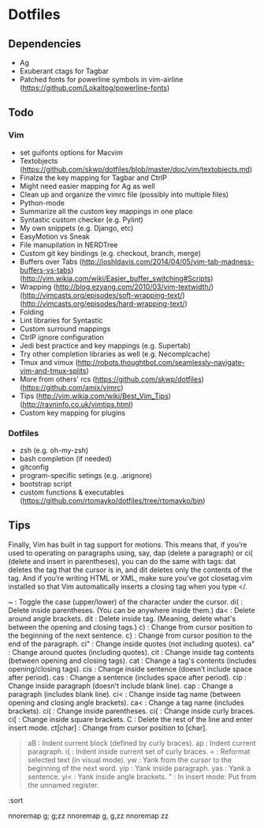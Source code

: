 # Dotfiles

## Dependencies

- Ag
- Exuberant ctags for Tagbar
- Patched fonts for powerline symbols in vim-airline
  (https://github.com/Lokaltog/powerline-fonts)


## Todo

### Vim

- set guifonts options for Macvim
- Textobjects
  (https://github.com/skwp/dotfiles/blob/master/doc/vim/textobjects.md)
- Finalze the key mapping for Tagbar and CtrlP
- Might need easier mapping for Ag as well
- Clean up and organize the vimrc file (possibly into multiple files)
- Python-mode
- Summarize all the custom key mappings in one place
- Syntastic custom checker (e.g. Pylint)
- My own snippets (e.g. Django, etc)
- EasyMotion vs Sneak
- File manupilation in NERDTree
- Custom git key bindings (e.g. checkout, branch, merge)
- Buffers over Tabs
  (http://joshldavis.com/2014/04/05/vim-tab-madness-buffers-vs-tabs)
  (http://vim.wikia.com/wiki/Easier_buffer_switching#Scripts)
- Wrapping
  (http://blog.ezyang.com/2010/03/vim-textwidth/)
  (http://vimcasts.org/episodes/soft-wrapping-text/)
  (http://vimcasts.org/episodes/hard-wrapping-text/)
- Folding
- Lint libraries for Syntastic
- Custom surround mappings
- CtrlP ignore configuration
- Jedi best practice and key mappings (e.g. Supertab)
- Try other completion libraries as well (e.g. Necomplcache)
- Tmux and vimux
  (http://robots.thoughtbot.com/seamlessly-navigate-vim-and-tmux-splits)
- More from others' rcs
  (https://github.com/skwp/dotfiles)
  (https://github.com/amix/vimrc)
- Tips
  (http://vim.wikia.com/wiki/Best_Vim_Tips)
  (http://rayninfo.co.uk/vimtips.html)
- Custom key mapping for plugins

### Dotfiles

- zsh (e.g. oh-my-zsh)
- bash completion (if needed)
- gitconfig
- program-specific setings (e.g. .arignore)
- bootstrap script
- custom functions & executables
  (https://github.com/rtomayko/dotfiles/tree/rtomayko/bin)


## Tips

Finally, Vim has built in tag support for motions. This means that, if you’re
used to operating on paragraphs using, say, dap (delete a paragraph) or ci(
(delete and insert in parentheses), you can do the same with tags: dat deletes
the tag that the cursor is in, and dit deletes only the contents of the tag.
And if you’re writing HTML or XML, make sure you’ve got closetag.vim installed
so that Vim automatically inserts a closing tag when you type </.

~        : Toggle the case (upper/lower) of the character under the cursor.
di(      : Delete inside parentheses. (You can be anywhere inside them.)
da<      : Delete around angle brackets.
dit      : Delete inside tag. (Meaning, delete what's between the opening and closing tags.)
c)       : Change from cursor position to the beginning of the next sentence.
c}       : Change from cursor position to the end of the paragraph.
ci"      : Change inside quotes (not including quotes).
ca"      : Change around quotes (including quotes).
cit      : Change inside tag contents (between opening and closing tags).
cat      : Change a tag's contents (includes opening/closing tags).
cis      : Change inside sentence (doesn’t include space after period).
cas      : Change a sentence (includes space after period).
cip      : Change inside paragraph (doesn’t include blank line).
cap      : Change a paragraph (includes blank line).
ci<      : Change inside tag name (between opening and closing angle brackets).
ca<      : Change a tag name (includes brackets).
ci(      : Change inside parentheses.
ci{      : Change inside curly braces.
ci[      : Change inside square brackets.
C        : Delete the rest of the line and enter insert mode.
ct[char] : Change from cursor position to [char].
>aB      : Indent current block (defined by curly braces).
>ap      : Indent current paragraph.
>i{      : Indent inside current set of curly braces.
=        : Reformat selected text (in visual mode).
yw       : Yank from the cursor to the beginning of the next word.
yip      : Yank inside paragraph.
yas      : Yank a sentence.
yi<      : Yank inside angle brackets.
<C-r>"   : In insert mode: Put from the unnamed register.

:sort

nnoremap g; g;zz
nnoremap g, g,zz
nnoremap <c-o> <c-o>zz


